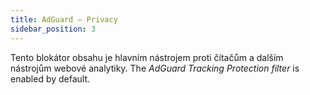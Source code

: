 ```yaml
---
title: AdGuard – Privacy
sidebar_position: 3
---
```


Tento blokátor obsahu je hlavním nástrojem proti čítačům a dalším nástrojům webové analytiky. The _AdGuard Tracking Protection filter_ is enabled by default.

